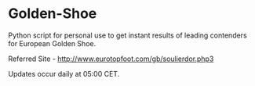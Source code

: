 # Golden-Shoe

Python script for personal use to get instant results of leading contenders for European Golden Shoe.

Referred Site - http://www.eurotopfoot.com/gb/soulierdor.php3

Updates occur daily at 05:00 CET.
